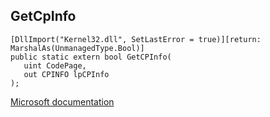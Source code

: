 ## GetCpInfo

```
[DllImport("Kernel32.dll", SetLastError = true)][return: MarshalAs(UnmanagedType.Bool)]
public static extern bool GetCPInfo(
   uint CodePage,
   out CPINFO lpCPInfo
);
```

[Microsoft documentation](https://docs.microsoft.com/en-us/windows/win32/api/winnls/nf-winnls-getcpinfo)
